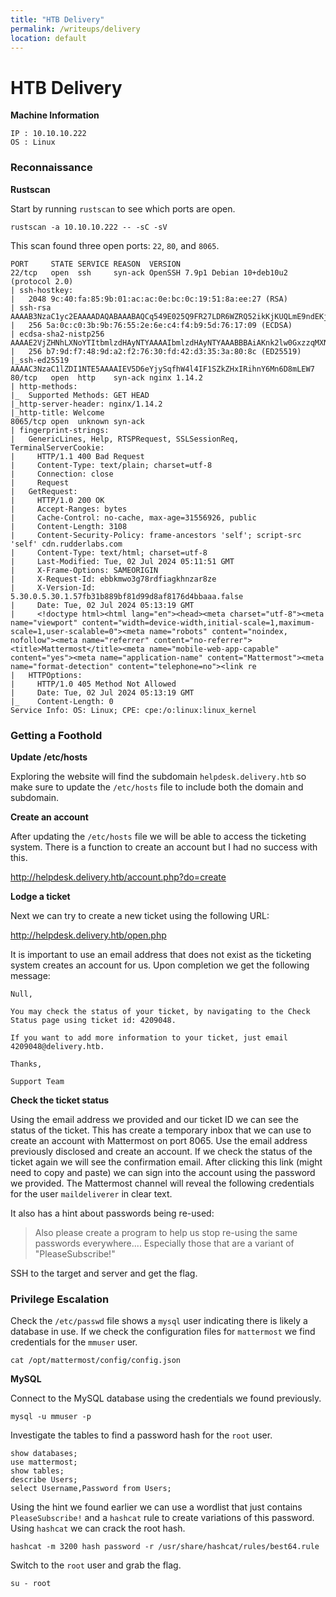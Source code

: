 ```yaml
---
title: "HTB Delivery"
permalink: /writeups/delivery
location: default
---
```


# HTB Delivery

**Machine Information**

	IP : 10.10.10.222
	OS : Linux

### Reconnaissance

**Rustscan**

Start by running `rustscan` to see which ports are open.

```
rustscan -a 10.10.10.222 -- -sC -sV
```

This scan found three open ports: `22`, `80`, and `8065`.

```
PORT     STATE SERVICE REASON  VERSION
22/tcp   open  ssh     syn-ack OpenSSH 7.9p1 Debian 10+deb10u2 (protocol 2.0)
| ssh-hostkey:
|   2048 9c:40:fa:85:9b:01:ac:ac:0e:bc:0c:19:51:8a:ee:27 (RSA)
| ssh-rsa AAAAB3NzaC1yc2EAAAADAQABAAABAQCq549E025Q9FR27LDR6WZRQ52ikKjKUQLmE9ndEKjB0i1qOoL+WzkvqTdqEU6fFW6AqUIdSEd7GMNSMOk66otFgSoerK6MmH5IZjy4JqMoNVPDdWfmEiagBlG3H7IZ7yAO8gcg0RRrIQjE7XTMV09GmxEUtjojoLoqudUvbUi8COHCO6baVmyjZRlXRCQ6qTKIxRZbUAo0GOY8bYmf9sMLf70w6u/xbE2EYDFH+w60ES2K906x7lyfEPe73NfAIEhHNL8DBAUfQWzQjVjYNOLqGp/WdlKA1RLAOklpIdJQ9iehsH0q6nqjeTUv47mIHUiqaM+vlkCEAN3AAQH5mB/1
|   256 5a:0c:c0:3b:9b:76:55:2e:6e:c4:f4:b9:5d:76:17:09 (ECDSA)
| ecdsa-sha2-nistp256 AAAAE2VjZHNhLXNoYTItbmlzdHAyNTYAAAAIbmlzdHAyNTYAAABBBAiAKnk2lw0GxzzqMXNsPQ1bTk35WwxCa3ED5H34T1yYMiXnRlfssJwso60D34/IM8vYXH0rznR9tHvjdN7R3hY=
|   256 b7:9d:f7:48:9d:a2:f2:76:30:fd:42:d3:35:3a:80:8c (ED25519)
|_ssh-ed25519 AAAAC3NzaC1lZDI1NTE5AAAAIEV5D6eYjySqfhW4l4IF1SZkZHxIRihnY6Mn6D8mLEW7
80/tcp   open  http    syn-ack nginx 1.14.2
| http-methods:
|_  Supported Methods: GET HEAD
|_http-server-header: nginx/1.14.2
|_http-title: Welcome
8065/tcp open  unknown syn-ack
| fingerprint-strings:
|   GenericLines, Help, RTSPRequest, SSLSessionReq, TerminalServerCookie:
|     HTTP/1.1 400 Bad Request
|     Content-Type: text/plain; charset=utf-8
|     Connection: close
|     Request
|   GetRequest:
|     HTTP/1.0 200 OK
|     Accept-Ranges: bytes
|     Cache-Control: no-cache, max-age=31556926, public
|     Content-Length: 3108
|     Content-Security-Policy: frame-ancestors 'self'; script-src 'self' cdn.rudderlabs.com
|     Content-Type: text/html; charset=utf-8
|     Last-Modified: Tue, 02 Jul 2024 05:11:51 GMT
|     X-Frame-Options: SAMEORIGIN
|     X-Request-Id: ebbkmwo3g78rdfiagkhnzar8ze
|     X-Version-Id: 5.30.0.5.30.1.57fb31b889bf81d99d8af8176d4bbaaa.false
|     Date: Tue, 02 Jul 2024 05:13:19 GMT
|     <!doctype html><html lang="en"><head><meta charset="utf-8"><meta name="viewport" content="width=device-width,initial-scale=1,maximum-scale=1,user-scalable=0"><meta name="robots" content="noindex, nofollow"><meta name="referrer" content="no-referrer"><title>Mattermost</title><meta name="mobile-web-app-capable" content="yes"><meta name="application-name" content="Mattermost"><meta name="format-detection" content="telephone=no"><link re
|   HTTPOptions:
|     HTTP/1.0 405 Method Not Allowed
|     Date: Tue, 02 Jul 2024 05:13:19 GMT
|_    Content-Length: 0
Service Info: OS: Linux; CPE: cpe:/o:linux:linux_kernel
```

### Getting a Foothold

**Update /etc/hosts**

Exploring the website will find the subdomain `helpdesk.delivery.htb` so make sure to update the `/etc/hosts` file to include both the domain and subdomain.

**Create an account**

After updating the `/etc/hosts` file we will be able to access the ticketing system. There is a function to create an account but I had no success with this.

<http://helpdesk.delivery.htb/account.php?do=create>

**Lodge a ticket**

Next we can try to create a new ticket using the following URL:

<http://helpdesk.delivery.htb/open.php>

It is important to use an email address that does not exist as the ticketing system creates an account for us. Upon completion we get the following message:

```
Null, 

You may check the status of your ticket, by navigating to the Check Status page using ticket id: 4209048.

If you want to add more information to your ticket, just email 4209048@delivery.htb.

Thanks,

Support Team
```

**Check the ticket status**

Using the email address we provided and our ticket ID we can see the status of the ticket. This has create a temporary inbox that we can use to create an account with Mattermost on port 8065. Use the email address previously disclosed and create an account. If we check the status of the ticket again we will see the confirmation email. After clicking this link (might need to copy and paste) we can sign into the account using the password we provided. The Mattermost channel will reveal the following credentials for the user `maildeliverer` in clear text.

It also has a hint about passwords being re-used:

> Also please create a program to help us stop re-using the same passwords everywhere.... Especially those that are a variant of "PleaseSubscribe!"

SSH to the target and server and get the flag.

### Privilege Escalation

Check the `/etc/passwd` file shows a `mysql` user indicating there is likely a database in use. If we check the configuration files for `mattermost` we find credentials for the `mmuser` user.

```
cat /opt/mattermost/config/config.json
```

**MySQL**

Connect to the MySQL database using the credentials we found previously.

```
mysql -u mmuser -p
```

Investigate the tables to find a password hash for the `root` user.

```
show databases;
use mattermost;
show tables;
describe Users;
select Username,Password from Users;
```

Using the hint we found earlier we can use a wordlist that just contains `PleaseSubscribe!` and a `hashcat` rule to create variations of this password. Using `hashcat` we can crack the root hash.

```
hashcat -m 3200 hash password -r /usr/share/hashcat/rules/best64.rule
```

Switch to the `root` user and grab the flag.

```
su - root
```

